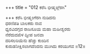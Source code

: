 +++
title = "012 ಕರೆಸಿ ಭೀಷ್ಮಙ್ಗೆರಗಿ"

+++
ಕರೆಸಿ ಭೀಷ್ಮಂಗೆರಗಿ ನುಡಿದನು   
ಧರಣಿಪತಿ ಬಾಲಕರು ನಾವ   
ಧ್ವರವಿದಗ್ಗದ ರಾಜಸೂಯ ಮಹಾ ಮಹೀಶ್ವರರು  
ನೆರೆದುದಖಿಳ ದ್ವೀಪ ಜನವಾ  
ದರಿಸಲರಿಯೆನು ಹೆಚ್ಚು ಕುಂದಿನ   
ಕುರುಡನೀಕ್ಷಿಸಲಾಗದೆಂದನು ಮುಗಿದು ಕರಯುಗವ     ॥12॥